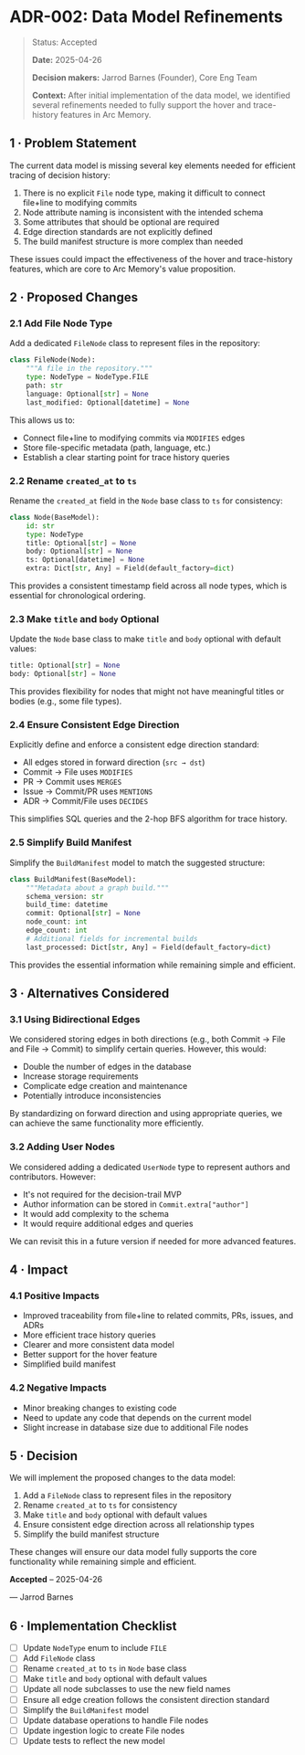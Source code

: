 # ADR-002: Data Model Refinements

> Status: Accepted
>
> **Date:** 2025-04-26
>
> **Decision makers:** Jarrod Barnes (Founder), Core Eng Team
>
> **Context:** After initial implementation of the data model, we identified several refinements needed to fully support the hover and trace-history features in Arc Memory.

## 1 · Problem Statement

The current data model is missing several key elements needed for efficient tracing of decision history:

1. There is no explicit `File` node type, making it difficult to connect file+line to modifying commits
2. Node attribute naming is inconsistent with the intended schema
3. Some attributes that should be optional are required
4. Edge direction standards are not explicitly defined
5. The build manifest structure is more complex than needed

These issues could impact the effectiveness of the hover and trace-history features, which are core to Arc Memory's value proposition.

## 2 · Proposed Changes

### 2.1 Add File Node Type

Add a dedicated `FileNode` class to represent files in the repository:

```python
class FileNode(Node):
    """A file in the repository."""
    type: NodeType = NodeType.FILE
    path: str
    language: Optional[str] = None
    last_modified: Optional[datetime] = None
```

This allows us to:
- Connect file+line to modifying commits via `MODIFIES` edges
- Store file-specific metadata (path, language, etc.)
- Establish a clear starting point for trace history queries

### 2.2 Rename `created_at` to `ts`

Rename the `created_at` field in the `Node` base class to `ts` for consistency:

```python
class Node(BaseModel):
    id: str
    type: NodeType
    title: Optional[str] = None
    body: Optional[str] = None
    ts: Optional[datetime] = None
    extra: Dict[str, Any] = Field(default_factory=dict)
```

This provides a consistent timestamp field across all node types, which is essential for chronological ordering.

### 2.3 Make `title` and `body` Optional

Update the `Node` base class to make `title` and `body` optional with default values:

```python
title: Optional[str] = None
body: Optional[str] = None
```

This provides flexibility for nodes that might not have meaningful titles or bodies (e.g., some file types).

### 2.4 Ensure Consistent Edge Direction

Explicitly define and enforce a consistent edge direction standard:

- All edges stored in forward direction (`src → dst`)
- Commit → File uses `MODIFIES`
- PR → Commit uses `MERGES`
- Issue → Commit/PR uses `MENTIONS`
- ADR → Commit/File uses `DECIDES`

This simplifies SQL queries and the 2-hop BFS algorithm for trace history.

### 2.5 Simplify Build Manifest

Simplify the `BuildManifest` model to match the suggested structure:

```python
class BuildManifest(BaseModel):
    """Metadata about a graph build."""
    schema_version: str
    build_time: datetime
    commit: Optional[str] = None
    node_count: int
    edge_count: int
    # Additional fields for incremental builds
    last_processed: Dict[str, Any] = Field(default_factory=dict)
```

This provides the essential information while remaining simple and efficient.

## 3 · Alternatives Considered

### 3.1 Using Bidirectional Edges

We considered storing edges in both directions (e.g., both Commit → File and File → Commit) to simplify certain queries. However, this would:
- Double the number of edges in the database
- Increase storage requirements
- Complicate edge creation and maintenance
- Potentially introduce inconsistencies

By standardizing on forward direction and using appropriate queries, we can achieve the same functionality more efficiently.

### 3.2 Adding User Nodes

We considered adding a dedicated `UserNode` type to represent authors and contributors. However:
- It's not required for the decision-trail MVP
- Author information can be stored in `Commit.extra["author"]`
- It would add complexity to the schema
- It would require additional edges and queries

We can revisit this in a future version if needed for more advanced features.

## 4 · Impact

### 4.1 Positive Impacts

- Improved traceability from file+line to related commits, PRs, issues, and ADRs
- More efficient trace history queries
- Clearer and more consistent data model
- Better support for the hover feature
- Simplified build manifest

### 4.2 Negative Impacts

- Minor breaking changes to existing code
- Need to update any code that depends on the current model
- Slight increase in database size due to additional File nodes

## 5 · Decision

We will implement the proposed changes to the data model:

1. Add a `FileNode` class to represent files in the repository
2. Rename `created_at` to `ts` for consistency
3. Make `title` and `body` optional with default values
4. Ensure consistent edge direction across all relationship types
5. Simplify the build manifest structure

These changes will ensure our data model fully supports the core functionality while remaining simple and efficient.

**Accepted** – 2025-04-26

— Jarrod Barnes

## 6 · Implementation Checklist

- [ ] Update `NodeType` enum to include `FILE`
- [ ] Add `FileNode` class
- [ ] Rename `created_at` to `ts` in `Node` base class
- [ ] Make `title` and `body` optional with default values
- [ ] Update all node subclasses to use the new field names
- [ ] Ensure all edge creation follows the consistent direction standard
- [ ] Simplify the `BuildManifest` model
- [ ] Update database operations to handle File nodes
- [ ] Update ingestion logic to create File nodes
- [ ] Update tests to reflect the new model

